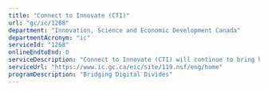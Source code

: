 ```yaml
---
title: "Connect to Innovate (CTI)"
url: "gc/ic/1268"
department: "Innovation, Science and Economic Development Canada"
departmentAcronym: "ic"
serviceId: "1268"
onlineEndtoEnd: 0
serviceDescription: "Connect to Innovate (CTI) will continue to bring high-speed Internet to rural and remote communities in Canada by supporting "backbone" infrastructure to connect institutions, such as schools and hospitals, as well as "last-mile" infrastructure to connect households and businesses."
serviceUrl: "https://www.ic.gc.ca/eic/site/119.nsf/eng/home"
programDescription: "Bridging Digital Divides"
---
```

